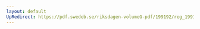 ```yaml
---
layout: default
UpRedirect: https://pdf.swedeb.se/riksdagen-volumeG-pdf/199192/reg_199192/reg_199192_0240.pdf
---
```

